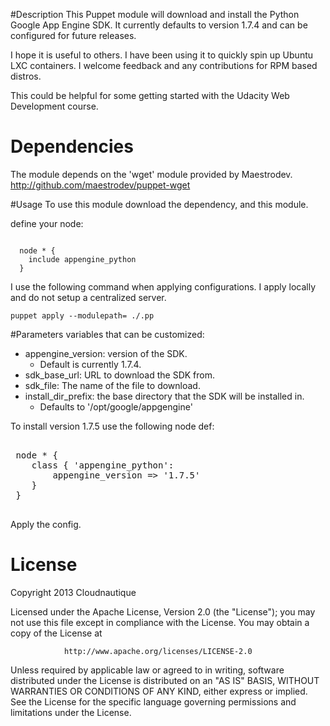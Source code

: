 #Description
This Puppet module will download and install the Python Google App Engine SDK. 
It currently defaults to version 1.7.4 and can be configured for future
releases. 

I hope it is useful to others. I have been using it to quickly spin up Ubuntu 
LXC containers. I welcome feedback and any contributions for RPM based distros.

This could be helpful for some getting started with the Udacity Web Development course.

# Dependencies
The module depends on the 'wget' module provided by Maestrodev.
  http://github.com/maestrodev/puppet-wget


#Usage
To use this module download the dependency, and this module.

define your node:<br/>
<pre><code>
  node * {
    include appengine_python
  }
</code></pre>
I use the following command when applying configurations. I apply locally and do not setup a centralized server.<br/>
<pre><code>puppet apply --modulepath=<modulepath> ./<nodefile>.pp</code></pre>

#Parameters
variables that can be customized:<br />

+ appengine_version: version of the SDK. 
	- Default is currently 1.7.4.
+ sdk_base_url: URL to download the SDK from.
+ sdk_file: The name of the file to download.
+ install_dir_prefix: the base directory that the SDK will be installed in. 
	- Defaults to '/opt/google/appgengine'

To install version 1.7.5 use the following node def:
 <pre></code>
 node * {
    class { 'appengine_python':
        appengine_version => '1.7.5'
    }
 }
 </code></pre>
Apply the config.

# License
Copyright 2013 Cloudnautique

Licensed under the Apache License, Version 2.0 (the "License");
you may not use this file except in compliance with the License.
You may obtain a copy of the License at

                http://www.apache.org/licenses/LICENSE-2.0

Unless required by applicable law or agreed to in writing, software
distributed under the License is distributed on an "AS IS" BASIS,
WITHOUT WARRANTIES OR CONDITIONS OF ANY KIND, either express or implied.
See the License for the specific language governing permissions and
limitations under the License.
